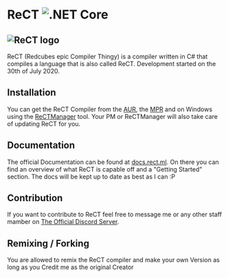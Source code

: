 # ReCT ![.NET Core](https://github.com/RedCubeDev-ByteSpace/ReCT/workflows/.NET%20Core/badge.svg)
![ReCT logo](https://bytespace.network/Resources/rectghbanner.png)
---
ReCT (Redcubes epic Compiler Thingy) is a compiler written in C# that compiles a language that is also called ReCT. Development started on the 30th of July 2020.


## Installation
You can get the ReCT Compiler from the [AUR](https://aur.archlinux.org/packages/rctc/), the [MPR](https://mpr.hunterwittenborn.com/packages/rctc/) and on Windows using the [ReCTManager](http://rect.ml/) tool.
Your PM or ReCTManager will also take care of updating ReCT for you.


## Documentation
The official Documentation can be found at [docs.rect.ml](http://docs.rect.ml/). On there you can find an overview of what ReCT is capable off and a "Getting Started" section.
The docs will be kept up to date as best as I can :P


## Contribution
If you want to contribute to ReCT feel free to message me or any other staff mamber on [The Official Discord Server](https://discord.gg/cKnhp3Rqp8).


## Remixing / Forking
You are allowed to remix the ReCT compiler and make your own Version as long as you Credit me as the original Creator

